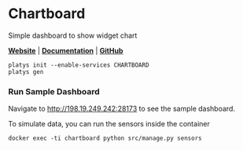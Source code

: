 # Chartboard

Simple dashboard to show widget chart 

**[Website](https://github.com/the-maux/Chartboard)** | **[Documentation](https://github.com/the-maux/tipboard/wiki)** | **[GitHub](https://github.com/the-maux/Chartboard)**

```
platys init --enable-services CHARTBOARD
platys gen
```

### Run Sample Dashboard

Navigate to <http://198.19.249.242:28173> to see the sample dashboard.

To simulate data, you can run the sensors inside the container

```
docker exec -ti chartboard python src/manage.py sensors
```

